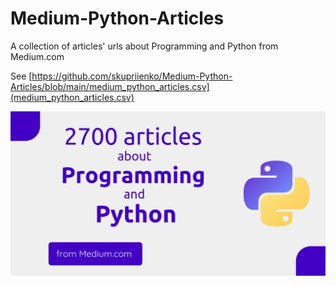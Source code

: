 # Medium-Python-Articles
A collection of articles' urls about Programming and Python from Medium.com

See [https://github.com/skupriienko/Medium-Python-Articles/blob/main/medium_python_articles.csv](medium_python_articles.csv)

![medium_python_articles.png)](medium_python_articles.png)
